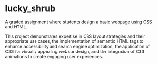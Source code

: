 # lucky_shrub
A graded assignment where students design a basic webpage using CSS and HTML. 

This project demonstrates expertise in CSS layout strategies and their appropriate use cases, the implementation of semantic HTML tags to enhance accessibility and search engine optimization, the application of CSS for visually appealing website design, and the integration of CSS animations to create engaging user experiences.
